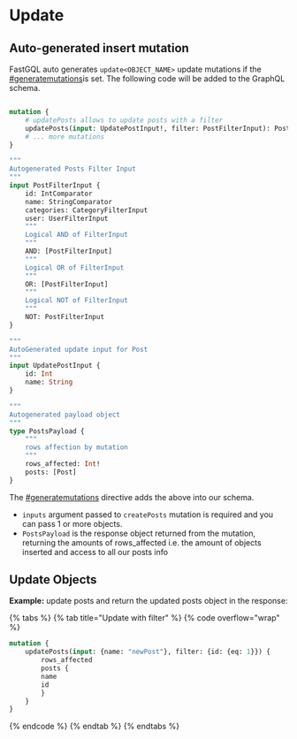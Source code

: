 # Update

## Auto-generated insert mutation

FastGQL auto generates `update<OBJECT_NAME>` update mutations if the [#generatemutations](../schema/directives.md#generatemutations "mention")is set. The following code will be added to the GraphQL schema.

```graphql

mutation {
	# updatePosts allows to update posts with a filter
	updatePosts(input: UpdatePostInput!, filter: PostFilterInput): PostsPayload
	# ... more mutations
}

"""
Autogenerated Posts Filter Input
"""
input PostFilterInput {
	id: IntComparator
	name: StringComparator
	categories: CategoryFilterInput
	user: UserFilterInput
	"""
	Logical AND of FilterInput
	"""
	AND: [PostFilterInput]
	"""
	Logical OR of FilterInput
	"""
	OR: [PostFilterInput]
	"""
	Logical NOT of FilterInput
	"""
	NOT: PostFilterInput
}

"""
AutoGenerated update input for Post
"""
input UpdatePostInput {
	id: Int
	name: String
}

"""
Autogenerated payload object
"""
type PostsPayload {
	"""
	rows affection by mutation
	"""
	rows_affected: Int!
	posts: [Post]
}
```

The [#generatemutations](../schema/directives.md#generatemutations "mention") directive adds the above into our schema.

* `inputs` argument passed to `createPosts` mutation is required and you can pass 1 or more objects.
* `PostsPayload` is the response object returned from the mutation, returning the amounts of rows\_affected i.e. the amount of objects inserted and access to all our posts info

## Update Objects

**Example:** update posts and return the updated posts object in the response:

{% tabs %}
{% tab title="Update with filter" %}
{% code overflow="wrap" %}
```graphql
mutation { 
    updatePosts(input: {name: "newPost"}, filter: {id: {eq: 1}}) {
        rows_affected 
        posts { 
        name 
        id 
        } 
    } 
}
```
{% endcode %}
{% endtab %}
{% endtabs %}
